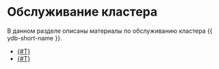 # Обслуживание кластера

В данном разделе описаны материалы по обслуживанию кластера {{ ydb-short-name }}.

* [{#T}](maintenance-without-downtime.md)
* [{#T}](upgrade.md)
